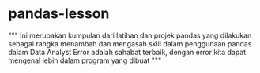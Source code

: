 # pandas-lesson
"""
Ini merupakan kumpulan dari latihan dan projek pandas yang dilakukan sebagai rangka menambah dan mengasah skill dalam penggunaan pandas dalam Data Analyst
Error adalah sahabat terbaik, dengan error kita dapat mengenal lebih dalam program yang dibuat
"""
